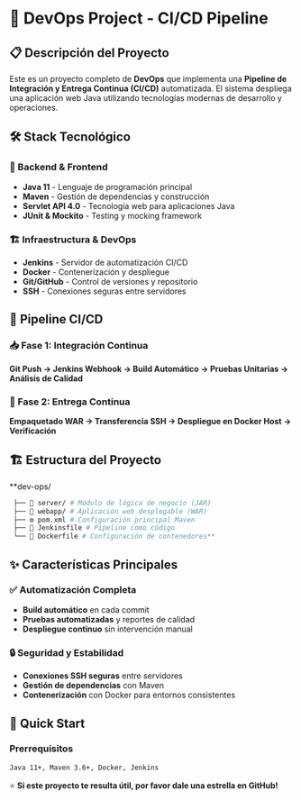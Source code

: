 # 🚀 DevOps Project - CI/CD Pipeline

## 📋 Descripción del Proyecto

Este es un proyecto completo de **DevOps** que implementa una **Pipeline de Integración y Entrega Continua (CI/CD)** automatizada. El sistema despliega una aplicación web Java utilizando tecnologías modernas de desarrollo y operaciones.

## 🛠️ Stack Tecnológico

### 🔧 Backend & Frontend
- **Java 11** - Lenguaje de programación principal
- **Maven** - Gestión de dependencias y construcción
- **Servlet API 4.0** - Tecnología web para aplicaciones Java
- **JUnit & Mockito** - Testing y mocking framework

### 🏗️ Infraestructura & DevOps
- **Jenkins** - Servidor de automatización CI/CD
- **Docker** - Contenerización y despliegue
- **Git/GitHub** - Control de versiones y repositorio
- **SSH** - Conexiones seguras entre servidores

## 🔄 Pipeline CI/CD

### 📥 Fase 1: Integración Continua

**Git Push → Jenkins Webhook → Build Automático → Pruebas Unitarias → Análisis de Calidad**

### 🚀 Fase 2: Entrega Continua  

**Empaquetado WAR → Transferencia SSH → Despliegue en Docker Host → Verificación**

## 🏗️ Estructura del Proyecto  

 **dev-ops/
 ```bash
  ├── 📁 server/ # Módulo de lógica de negocio (JAR)
  ├── 📁 webapp/ # Aplicación web desplegable (WAR)
  ├── ⚙️ pom.xml # Configuración principal Maven
  ├── 🔧 Jenkinsfile # Pipeline como código
  └── 🐳 Dockerfile # Configuración de contenedores**
```
## ✨ Características Principales

### ✅ Automatización Completa
- **Build automático** en cada commit
- **Pruebas automatizadas** y reportes de calidad
- **Despliegue continuo** sin intervención manual

### 🔒 Seguridad y Estabilidad
- **Conexiones SSH seguras** entre servidores
- **Gestión de dependencias** con Maven
- **Contenerización** con Docker para entornos consistentes

## 🚀 Quick Start

### Prerrequisitos
```bash
Java 11+, Maven 3.6+, Docker, Jenkins
```

⭐ **Si este proyecto te resulta útil, por favor dale una estrella en GitHub!**
